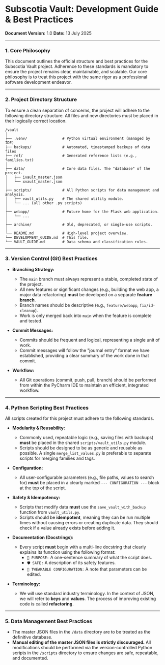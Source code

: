 # Subscotia Vault: Development Guide & Best Practices

**Document Version:** 1.0
**Date:** 13 July 2025

---

### 1. Core Philosophy

This document outlines the official structure and best practices for the Subscotia Vault project. Adherence to these standards is mandatory to ensure the project remains clear, maintainable, and scalable. Our core philosophy is to treat this project with the same rigor as a professional software development endeavor.

---

### 2. Project Directory Structure

To ensure a clean separation of concerns, the project will adhere to the following directory structure. All files and new directories must be placed in their logically correct location.

```
/vault
│
├── .venv/                # Python virtual environment (managed by IDE)
├── backups/              # Automated, timestamped backups of data files
├── ref/                  # Generated reference lists (e.g., families.txt)
│
├── data/                 # Core data files. The "database" of the project.
│   ├── ivault_master.json
│   └── xvault_master.json
│
├── scripts/              # All Python scripts for data management and analysis.
│   ├── vault_utils.py    # The shared utility module.
│   └── ... (all other .py scripts)
│
├── webapp/               # Future home for the Flask web application.
│   └── ...
│
├── archive/              # Old, deprecated, or single-use scripts.
│
└── README.md             # High-level project overview.
└── DEVELOPMENT_GUIDE.md  # This file.
└── VAULT_GUIDE.md        # Data schema and classification rules.
```

---

### 3. Version Control (Git) Best Practices

* **Branching Strategy:**
    * The `main` branch must always represent a stable, completed state of the project.
    * All new features or significant changes (e.g., building the web app, a major data refactoring) **must** be developed on a separate **feature branch**.
    * Branch names should be descriptive (e.g., `feature/webapp`, `fix/id-cleanup`).
    * Work is only merged back into `main` when the feature is complete and tested.

* **Commit Messages:**
    * Commits should be frequent and logical, representing a single unit of work.
    * Commit messages will follow the "journal entry" format we have established, providing a clear summary of the work done in that commit.

* **Workflow:**
    * All Git operations (commit, push, pull, branch) should be performed from within the PyCharm IDE to maintain an efficient, integrated workflow.

---

### 4. Python Scripting Best Practices

All scripts created for this project must adhere to the following standards.

* **Modularity & Reusability:**
    * Commonly used, repeatable logic (e.g., saving files with backups) **must** be placed in the shared `scripts/vault_utils.py` module.
    * Scripts should be designed to be as generic and reusable as possible. A single `merge_list_values.py` is preferable to separate scripts for merging families and tags.

* **Configuration:**
    * All user-configurable parameters (e.g., file paths, values to search for) **must** be placed in a clearly marked `--- CONFIGURATION ---` block at the top of the script.

* **Safety & Idempotency:**
    * Scripts that modify data **must** use the `save_vault_with_backup` function from `vault_utils.py`.
    * Scripts should be **idempotent**, meaning they can be run multiple times without causing errors or creating duplicate data. They should check if a value already exists before adding it.

* **Documentation (Docstrings):**
    * Every script **must** begin with a multi-line docstring that clearly explains its function using the following format:
        * `🎯 PURPOSE:` A one-sentence summary of what the script does.
        * `🛡️ SAFE:` A description of its safety features.
        * `🔧 TWEAKABLE CONFIGURATION:` A note that parameters can be edited.

* **Terminology:**
    * We will use standard industry terminology. In the context of JSON, we will refer to **keys** and **values**. The process of improving existing code is called **refactoring**.

---

### 5. Data Management Best Practices

* The master JSON files in the `/data` directory are to be treated as the definitive database.
* **Manual editing of the master JSON files is strictly discouraged.** All modifications should be performed via the version-controlled Python scripts in the `/scripts` directory to ensure changes are safe, repeatable, and documented.
